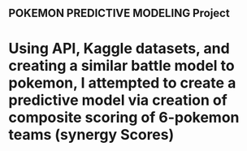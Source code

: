 ## POKEMON PREDICTIVE MODELING Project
# Using API, Kaggle datasets, and creating a similar battle model to pokemon, I attempted to create a predictive model via creation of composite scoring of 6-pokemon teams (synergy Scores)
